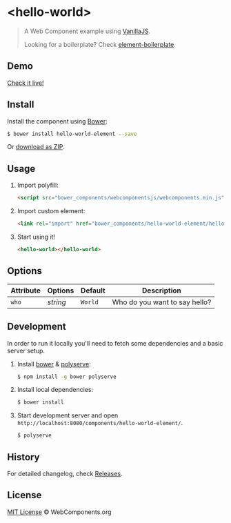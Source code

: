 # &lt;hello-world&gt;

> A Web Component example using [VanillaJS](http://vanilla-js.com/).
>
> Looking for a boilerplate? Check [element-boilerplate](https://github.com/webcomponents/element-boilerplate).

## Demo

[Check it live!](http://webcomponents.github.io/hello-world-element)

## Install

Install the component using [Bower](http://bower.io/):

```sh
$ bower install hello-world-element --save
```

Or [download as ZIP](https://github.com/webcomponents/hello-world-element/archive/master.zip).

## Usage

1. Import polyfill:

    ```html
    <script src="bower_components/webcomponentsjs/webcomponents.min.js"></script>
    ```

2. Import custom element:

    ```html
    <link rel="import" href="bower_components/hello-world-element/hello-world.html">
    ```

3. Start using it!

    ```html
    <hello-world></hello-world>
    ```

## Options

Attribute  | Options                   | Default             | Description
---        | ---                       | ---                 | ---
`who`      | *string*                  | `World`             | Who do you want to say hello?

## Development

In order to run it locally you'll need to fetch some dependencies and a basic server setup.

1. Install [bower](http://bower.io/) & [polyserve](https://npmjs.com/polyserve):

    ```sh
    $ npm install -g bower polyserve
    ```

2. Install local dependencies:

    ```sh
    $ bower install
    ```

3. Start development server and open `http://localhost:8080/components/hello-world-element/`.

    ```sh
    $ polyserve
    ```

## History

For detailed changelog, check [Releases](https://github.com/webcomponents/hello-world-element/releases).

## License

[MIT License](http://webcomponentsorg.mit-license.org/) © WebComponents.org
